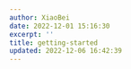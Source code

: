 ```yaml
---
author: XiaoBei
date: 2022-12-01 15:16:30
excerpt: ''
title: getting-started
updated: 2022-12-06 16:42:39
---
```

